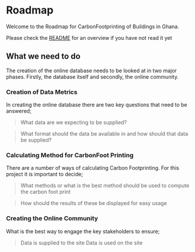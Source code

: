 # Roadmap

Welcome to the Roadmap for CarbonFootprinting of Buildings in Ghana.

Please check the [README](https://github.com/mljaddy/CarbonFootprinting-Gh/blob/main/README.md) for an overview if you have not read it yet 

## What we need to do

The creation of the online database needs to be looked at in two major phases. Firstly, the database itself and secondly, the online community. 

### Creation of Data Metrics

In creating the online database there are two key questions that need to be answered;

> What data are we expecting to be supplied?

> What format should the data be available in and how should that data be supplied?

### Calculating Method for CarbonFoot Printing

There are a number of ways of calculating Carbon Footprinting. For this project it is important to decide;
>What methods or what is the best method should be used to compute the carbon foot print

>How should the results of these be displayed for easy usage


### Creating the Online Community

What is the best way to engage the key stakeholders to ensure;
> Data is supplied to the site
> Data is used on the site


